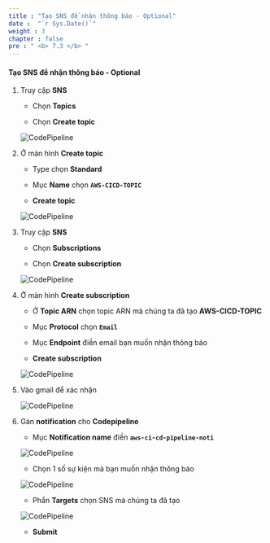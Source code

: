 ```yaml
---
title : "Tạo SNS để nhận thông báo - Optional"
date :  "`r Sys.Date()`" 
weight : 3
chapter : false
pre : " <b> 7.3 </b> "
---
```


#### Tạo SNS để nhận thông báo - Optional

1. Truy cập **SNS**

    - Chọn **Topics**

    - Chọn **Create topic**

    ![CodePipeline](/aws-fcj-workshop-001/7-CodePipeline/13.png)

2. Ở màn hình **Create topic**

    - Type chọn **Standard**

    - Mục **Name** chọn **```AWS-CICD-TOPIC```**

    - **Create topic**

    ![CodePipeline](/aws-fcj-workshop-001/7-CodePipeline/14.png)

3. Truy cập **SNS**

    - Chọn **Subscriptions**

    - Chọn **Create subscription**

    ![CodePipeline](/aws-fcj-workshop-001/7-CodePipeline/15.png)

4. Ở màn hình **Create subscription**

    - Ở **Topic ARN** chọn topic ARN mà chúng ta đã tạo **AWS-CICD-TOPIC**

    - Mục **Protocol** chọn **```Email```**

    - Mục **Endpoint** điền email bạn muốn nhận thông báo

    - **Create subscription**

    ![CodePipeline](/aws-fcj-workshop-001/7-CodePipeline/16.png)

5. Vào gmail để xác nhận

    ![CodePipeline](/aws-fcj-workshop-001/7-CodePipeline/17.png)

6. Gán **notification** cho **Codepipeline**

    - Mục **Notification name** điền **```aws-ci-cd-pipeline-noti```**

    ![CodePipeline](/aws-fcj-workshop-001/7-CodePipeline/18.png)

    - Chọn 1 số sự kiện mà bạn muốn nhận thông báo 
    
    ![CodePipeline](/aws-fcj-workshop-001/7-CodePipeline/19.png)

    - Phần **Targets** chọn SNS mà chúng ta đã tạo

    ![CodePipeline](/aws-fcj-workshop-001/7-CodePipeline/20.png)

    - **Submit**
